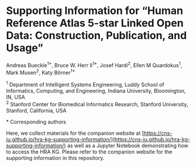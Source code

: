 # Supporting Information for “Human Reference Atlas 5-star Linked Open Data: Construction, Publication, and Usage”

Andreas Bueckle<sup>1*</sup>, Bruce W. Herr II<sup>1*</sup>, Josef Hardi<sup>2</sup>, Ellen M Quardokus<sup>1</sup>, Mark Musen<sup>2</sup>, Katy Börner<sup>1\*</sup>

<sup>1</sup> Department of Intelligent Systems Engineering, Luddy School of Informatics, Computing, and Engineering, Indiana University, Bloomington, IN, USA\
<sup>2</sup> Stanford Center for Biomedical Informatics Research, Stanford University, Stanford, California, USA

\* Corresponding authors

Here, we collect materials for the companion website at [https://cns-iu.github.io/hra-kg-supporting-information/](https://cns-iu.github.io/hra-kg-supporting-information/) as well as a Jupyter Notebook demonstrating how to access the HRA KG. Please refer to the companion website for the supporting information in this repository. 
